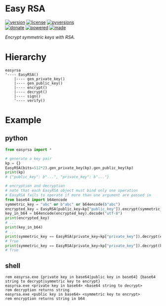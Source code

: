 # Easy RSA

<badges>[![version](https://img.shields.io/pypi/v/easyrsa.svg)](https://pypi.org/project/easyrsa/)
[![license](https://img.shields.io/pypi/l/easyrsa.svg)](https://pypi.org/project/easyrsa/)
[![pyversions](https://img.shields.io/pypi/pyversions/easyrsa.svg)](https://pypi.org/project/easyrsa/)  
[![donate](https://img.shields.io/badge/Donate-Paypal-0070ba.svg)](https://paypal.me/foxe6)
[![powered](https://img.shields.io/badge/Powered%20by-UTF8-red.svg)](https://paypal.me/foxe6)
[![made](https://img.shields.io/badge/Made%20with-PyCharm-red.svg)](https://paypal.me/foxe6)
</badges>

<i>Encrypt symmetric keys with RSA.</i>

# Hierarchy

```
easyrsa
'---- EasyRSA()
    |---- gen_private_key()
    |---- gen_public_key()
    |---- encrypt()
    |---- decrypt()
    |---- sign()
    '---- verify()
```

# Example

## python
```python
from easyrsa import *

# generate a key pair
kp = {}
EasyRSA(bits=512*2).gen_private_key(kp).gen_public_key(kp)
print(kp)
# {"public_key": b"...", "private_key": b"..."}

# encryption and decryption
# note that each EasyRSA object must bind only one operation
# EasyRSA fails to operate if more than one argument are passed in
from base64 import b64encode
symmetric_key = "abc" or b"abc" or b64encode(b"abc")
encrypted_key = EasyRSA(public_key=kp["public_key"]).encrypt(symmetric_key)
key_in_b64 = b64encode(encrypted_key).decode("utf-8")
print(encrypted_key)
# ...
print(key_in_b64)
# ...
print(symmetric_key == EasyRSA(private_key=kp["private_key"]).decrypt(encrypted_key))
# True
print(symmetric_key == EasyRSA(private_key=kp["private_key"]).decrypt(key_in_b64))
# True
```

## shell
```shell script
rem easyrsa.exe {private key in base64|public key in base64} {base64 string to decrypt|symmetric key to encrypt}
easyrsa.exe <private key in base64> <base64 string to decrypt>
rem decryption returns string
easyrsa.exe <public key in base64> <symmetric key to encrypt>
rem encryption returns string in b64
```
